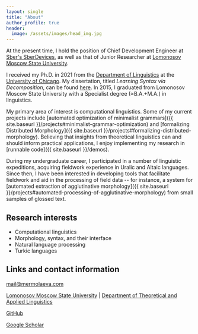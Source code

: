 ```yaml
---
layout: single
title: "About"
author_profile: true
header:
  image: /assets/images/head_img.jpg
---
```


<!-- I am a Ph.D. candidate in the [Department of Linguistics](http://linguistics.uchicago.edu/) at the [University of Chicago](http://www.uchicago.edu/). In 2015, I graduated from [Lomonosov Moscow State University](http://www.msu.ru/en/) with a Specialist degree (≈B.A.+M.A.) in linguistics. -->

At the present time, I hold the position of Chief Development Engineer at [Sber's SberDevices](https://sberdevices.ru/), as well as that of Junior Researcher at [Lomonosov Moscow State University](http://www.msu.ru/en/).

I received my Ph.D. in 2021 from the [Department of Linguistics](http://linguistics.uchicago.edu/) at the [University of Chicago](http://www.uchicago.edu/). My dissertation, titled _Learning Syntax via Decomposition_, can be found [here](https://knowledge.uchicago.edu/record/3015). In 2015, I graduated from Lomonosov Moscow State University with a Specialist degree (≈B.A.+M.A.) in linguistics. 

My primary area of interest is computational linguistics. Some of my current projects include [automated optimization of minimalist grammars]({{ site.baseurl }}/projects#minimalist-grammar-optimization) and [formalizing Distributed Morphology]({{ site.baseurl }}/projects#formalizing-distributed-morphology). Believing that insights from theoretical linguistics can and should inform practical applications, I enjoy implementing my research in [runnable code]({{ site.baseurl }}/demos).

During my undergraduate career, I participated in a number of linguistic expeditions, acquiring fieldwork experience in Uralic and Altaic languages. Since then, I have been interested in developing tools that facilitate fieldwork and aid in the processing of field data -- for instance, a system for [automated extraction of agglutinative morphology]({{ site.baseurl }}/projects#automated-processing-of-agglutinative-morphology) from small samples of glossed text.

## Research interests
* Computational linguistics
* Morphology, syntax, and their interface
* Natural language processing
* Turkic languages

## Links and contact information
<i class="fa fa-envelope-o fa-fw"></i> [mail@mermolaeva.com](mailto:mail@mermolaeva.com)


<i class="fa fa-university fa-fw"></i> [Lomonosov Moscow State University](http://www.msu.ru/en/) \| [Department of Theoretical and Applied Linguistics](http://tipl.philol.msu.ru/)


<!-- <i class="fa fa-briefcase fa-fw"></i> [SberDevices](https://www.sberbank.com/ru/eco/sberdevices) -->

<i class="fa fa-github fa-fw"></i> [GitHub](https://github.com/mermolaeva)

<!-- <i class="fa fa-envelope-o fa-fw"></i>  -->
[Google Scholar](https://scholar.google.com/citations?user=LJuhY2kAAAAJ)

<!-- <i class="fa fa-university fa-fw"></i> University of Chicago | Department of Linguistics  
<i class="fa fa-fw">&nbsp;</i> Karen Landahl Center for Linguistics Research  
<i class="fa fa-fw">&nbsp;</i> Social Sciences Research Building, Room #008A  
<i class="fa fa-fw">&nbsp;</i> 1126, E 59th Street | Chicago, IL 60637 -->
